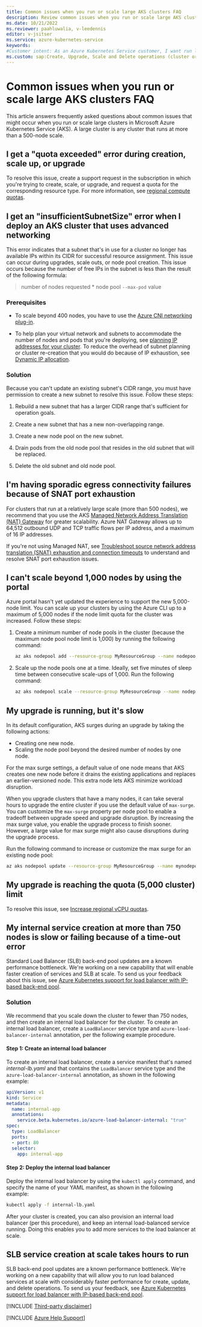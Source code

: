```yaml
---
title: Common issues when you run or scale large AKS clusters FAQ
description: Review common issues when you run or scale large AKS clusters. The article includes troubleshooting tips for resolving these issues.
ms.date: 10/21/2022
ms.reviewer: paahluwalia, v-leedennis
editor: v-jsitser
ms.service: azure-kubernetes-service
keywords:
#Customer intent: As an Azure Kubernetes Service customer, I want run large AKS clusters and troubleshoot edge cases and errors concerning throttling, networking limits, performance, and upgrades so that my application can run effectively on AKS.
ms.custom: sap:Create, Upgrade, Scale and Delete operations (cluster or nodepool)
---
```


# Common issues when you run or scale large AKS clusters FAQ

This article answers frequently asked questions about common issues that might occur when you run or scale large clusters in Microsoft Azure Kubernetes Service (AKS). A large cluster is any cluster that runs at more than a 500-node scale.

## I get a "quota exceeded" error during creation, scale up, or upgrade

To resolve this issue, create a support request in the subscription in which you're trying to create, scale, or upgrade, and request a quota for the corresponding resource type. For more information, see [regional compute quotas][regional compute quota].

## I get an "insufficientSubnetSize" error when I deploy an AKS cluster that uses advanced networking

This error indicates that a subnet that's in use for a cluster no longer has available IPs within its CIDR for successful resource assignment. This issue can occur during upgrades, scale outs, or node pool creation. This issue occurs because the number of free IPs in the subnet is less than the result of the following formula:

> number of nodes requested * node pool `--max-pod` value

### Prerequisites

* To scale beyond 400 nodes, you have to use the [Azure CNI networking plug-in][CNI plug-in].

* To help plan your virtual network and subnets to accommodate the number of nodes and pods that you're deploying, see [planning IP addresses for your cluster][planning IP addresses for your cluster]. To reduce the overhead of subnet planning or cluster re-creation that you would do because of IP exhaustion, see [Dynamic IP allocation][Dynamic IP allocation].

### Solution

Because you can't update an existing subnet's CIDR range, you must have permission to create a new subnet to resolve this issue. Follow these steps:

1. Rebuild a new subnet that has a larger CIDR range that's sufficient for operation goals.

2. Create a new subnet that has a new non-overlapping range.

3. Create a new node pool on the new subnet.

4. Drain pods from the old node pool that resides in the old subnet that will be replaced.

5. Delete the old subnet and old node pool.

## I'm having sporadic egress connectivity failures because of SNAT port exhaustion

For clusters that run at a relatively large scale (more than 500 nodes), we recommend that you use the AKS [Managed Network Address Translation (NAT) Gateway][Managed NAT Gateway] for greater scalability. Azure NAT Gateway allows up to 64,512 outbound UDP and TCP traffic flows per IP address, and a maximum of 16 IP addresses.

If you're not using Managed NAT, see [Troubleshoot source network address translation (SNAT) exhaustion and connection timeouts][Troubleshoot SNAT exhaustion and connection timeouts] to understand and resolve SNAT port exhaustion issues.

## I can't scale beyond 1,000 nodes by using the portal

Azure portal hasn't yet updated the experience to support the new 5,000-node limit. You can scale up your clusters by using the Azure CLI up to a maximum of 5,000 nodes if the node limit quota for the cluster was increased. Follow these steps:

1. Create a minimum number of node pools in the cluster (because the maximum node pool node limit is 1,000) by running the following command:

   ```bash
   az aks nodepool add --resource-group MyResourceGroup --name nodepool1 --cluster-name MyManagedCluster
   ```

2. Scale up the node pools one at a time. Ideally, set five minutes of sleep time between consecutive scale-ups of 1,000. Run the following command:

   ```bash
   az aks nodepool scale --resource-group MyResourceGroup --name nodepool1 --cluster-name MyManagedCluster
   ```

## My upgrade is running, but it's slow

In its default configuration, AKS surges during an upgrade by taking the following actions:

- Creating one new node.
- Scaling the node pool beyond the desired number of nodes by one node.

For the max surge settings, a default value of one node means that AKS creates one new node before it drains the existing applications and replaces an earlier-versioned node. This extra node lets AKS minimize workload disruption.

When you upgrade clusters that have a many nodes, it can take several hours to upgrade the entire cluster if you use the default value of `max-surge`. You can customize the `max-surge` property per node pool to enable a tradeoff between upgrade speed and upgrade disruption. By increasing the max surge value, you enable the upgrade process to finish sooner. However, a large value for max surge might also cause disruptions during the upgrade process.

Run the following command to increase or customize the max surge for an existing node pool:

```bash
az aks nodepool update --resource-group MyResourceGroup --name mynodepool --cluster-name MyManagedCluster --max-surge 5
```

## My upgrade is reaching the quota (5,000 cluster) limit

To resolve this issue, see [Increase regional vCPU quotas][Increase regional vCPU quotas].

## My internal service creation at more than 750 nodes is slow or failing because of a time-out error

Standard Load Balancer (SLB) back-end pool updates are a known performance bottleneck. We're working on a new capability that will enable faster creation of services and SLB at scale. To send us your feedback about this issue, see [Azure Kubernetes support for load balancer with IP-based back-end pool][AK Support for Load balancer with IP-based back-end pool].

### Solution

We recommend that you scale down the cluster to fewer than 750 nodes, and then create an internal load balancer for the cluster. To create an internal load balancer, create a `LoadBalancer` service type and `azure-load-balancer-internal` annotation, per the following example procedure.

#### Step 1: Create an internal load balancer

To create an internal load balancer, create a service manifest that's named *internal-lb.yaml* and that contains the `LoadBalancer` service type and the `azure-load-balancer-internal` annotation, as shown in the following example:

```yaml
apiVersion: v1
kind: Service
metadata:
  name: internal-app
  annotations:
    service.beta.kubernetes.io/azure-load-balancer-internal: "true"
spec:
  type: LoadBalancer
  ports:
  - port: 80
  selector:
    app: internal-app
```

#### Step 2: Deploy the internal load balancer 

Deploy the internal load balancer by using the `kubectl apply` command, and specify the name of your YAML manifest, as shown in the following example:

```bash
kubectl apply -f internal-lb.yaml
```

After your cluster is created, you can also provision an internal load balancer (per this procedure), and keep an internal load-balanced service running. Doing this enables you to add more services to the load balancer at scale.

## SLB service creation at scale takes hours to run

SLB back-end pool updates are a known performance bottleneck. We're working on a new capability that will allow you to run load balanced services at scale with considerably faster performance for create, update, and delete operations. To send us your feedback, see [Azure Kubernetes support for load balancer with IP-based back-end pool][AK Support for Load balancer with IP-based back-end pool].

[!INCLUDE [Third-party disclaimer](../../includes/third-party-disclaimer.md)]

[!INCLUDE [Azure Help Support](../../includes/azure-help-support.md)]

[CNI plug-in]: /azure/aks/configure-azure-cni
[regional compute quota]: /azure/quotas/regional-quota-requests
[planning IP addresses for your cluster]: /azure/aks/configure-azure-cni#plan-ip-addressing-for-your-cluster
[Dynamic IP allocation]: /azure/aks/configure-azure-cni#dynamic-allocation-of-ips-and-enhanced-subnet-support
[Managed NAT Gateway]: /azure/aks/nat-gateway
[Increase regional vCPU quotas]: /azure/quotas/regional-quota-requests
[AK Support for Load balancer with IP-based back-end pool]: https://github.com/Azure/AKS/issues/3245
[Troubleshoot SNAT exhaustion and connection timeouts]: /azure/load-balancer/troubleshoot-outbound-connection
